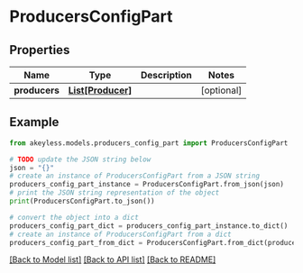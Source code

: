 # ProducersConfigPart


## Properties

Name | Type | Description | Notes
------------ | ------------- | ------------- | -------------
**producers** | [**List[Producer]**](Producer.md) |  | [optional] 

## Example

```python
from akeyless.models.producers_config_part import ProducersConfigPart

# TODO update the JSON string below
json = "{}"
# create an instance of ProducersConfigPart from a JSON string
producers_config_part_instance = ProducersConfigPart.from_json(json)
# print the JSON string representation of the object
print(ProducersConfigPart.to_json())

# convert the object into a dict
producers_config_part_dict = producers_config_part_instance.to_dict()
# create an instance of ProducersConfigPart from a dict
producers_config_part_from_dict = ProducersConfigPart.from_dict(producers_config_part_dict)
```
[[Back to Model list]](../README.md#documentation-for-models) [[Back to API list]](../README.md#documentation-for-api-endpoints) [[Back to README]](../README.md)


